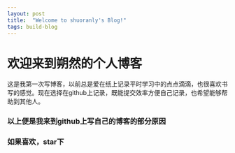 ```yaml
---
layout: post
title:  "Welcome to shuoranly's Blog!"
tags: build-blog
---
```

# 欢迎来到朔然的个人博客

这是我第一次写博客，以前总是爱在纸上记录平时学习中的点点滴滴，也很喜欢书写的感觉。现在选择在github上记录，既能提交效率方便自己记录，也希望能够帮助到其他人。



### 以上便是我来到github上写自己的博客的部分原因

<h3>如果喜欢，star下</h3>

